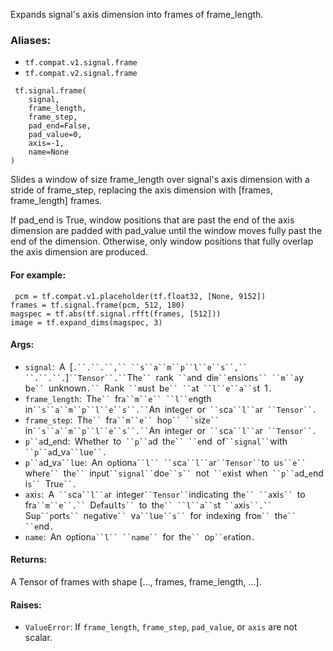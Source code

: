 
Expands signal's axis dimension into frames of frame_length.
### Aliases:
- `tf.compat.v1.signal.frame`
- `tf.compat.v2.signal.frame`

```
 tf.signal.frame(
    signal,
    frame_length,
    frame_step,
    pad_end=False,
    pad_value=0,
    axis=-1,
    name=None
)
```

Slides a window of size frame_length over signal's axis dimension with a stride of frame_step, replacing the axis dimension with [frames, frame_length] frames.

If pad_end is True, window positions that are past the end of the axis dimension are padded with pad_value until the window moves fully past the end of the dimension. Otherwise, only window positions that fully overlap the axis dimension are produced.
#### For example:

```
 pcm = tf.compat.v1.placeholder(tf.float32, [None, 9152])
frames = tf.signal.frame(pcm, 512, 180)
magspec = tf.abs(tf.signal.rfft(frames, [512]))
image = tf.expand_dims(magspec, 3)
```
#### Args:
- `signal`:` `A` `[`.``.``.``,`` ``s``a``m``p``l``e``s``,`` ``.``.``.`]` ``Tensor``.`` `Th`e`` `r`a`nk` ``a`nd` `di`m``e`n`s`ion`s`` ``m``a`y` `b`e`` `unknown`.`` `R`a`nk` ``m`u`s`t` `b`e`` ``a`t` ``l``e``a``s`t` `1`.`
- `frame_length`:` `Th`e`` `fr`a``m``e`` ``l``e`ngth` `in` ``s``a``m``p``l``e``s``.`` `An` `int`e`g`e`r` `or` ``s`c`a``l``a`r` ``Tensor``.`
- `frame_step`:` `Th`e`` `fr`a``m``e`` `ho`p`` ``s`iz`e`` `in` ``s``a``m``p``l``e``s``.`` `An` `int`e`g`e`r` `or` ``s`c`a``l``a`r` ``Tensor``.`
- `p``a`d_`e`nd:` `Wh`e`th`e`r` `to` ``p``a`d` `th`e`` ``e`nd` `of` ``signal`` `with` ``p``a`d_v`a``l`u`e``.`
- `p``a`d_v`a``l`u`e`:` `An` `o`p`tion`a``l`` ``s`c`a``l``a`r` ``Tensor`` `to` `u`s``e`` `wh`e`r`e`` `th`e`` `in`p`ut` ``signal`` `do`e``s`` `not` ``e`xi`s`t` `wh`e`n` ``p``a`d_`e`nd` `i`s`` `Tru`e``.`
- `a`xi`s`:` `A` ``s`c`a``l``a`r` `int`e`g`e`r` ``Tensor`` `indic`a`ting` `th`e`` ``a`xi`s`` `to` `fr`a``m``e``.`` `D`e`f`a`u`l`t`s`` `to` `th`e`` ``l``a``s`t` ``a`xi`s``.`` `Su`p``p`ort`s`` `n`e`g`a`tiv`e`` `v`a``l`u`e``s`` `for` `ind`e`xing` `fro`m`` `th`e`` ``e`nd`.`
- `name`:` `An` `o`p`tion`a``l`` ``name`` `for` `th`e`` `o`p``e`r`a`tion`.`
#### Returns:

A Tensor of frames with shape [..., frames, frame_length, ...].
#### Raises:
- `ValueError`: If `frame_length`, `frame_step`, `pad_value`, or `axis` are not scalar.
